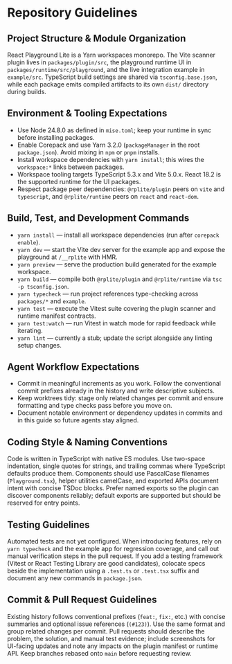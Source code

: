 # Repository Guidelines

## Project Structure & Module Organization
React Playground Lite is a Yarn workspaces monorepo. The Vite scanner plugin lives in `packages/plugin/src`, the playground runtime UI in `packages/runtime/src/playground`, and the live integration example in `example/src`. TypeScript build settings are shared via `tsconfig.base.json`, while each package emits compiled artifacts to its own `dist/` directory during builds.

## Environment & Tooling Expectations
- Use Node 24.8.0 as defined in `mise.toml`; keep your runtime in sync before installing packages.
- Enable Corepack and use Yarn 3.2.0 (`packageManager` in the root `package.json`). Avoid mixing in `npm` or `pnpm` installs.
- Install workspace dependencies with `yarn install`; this wires the `workspace:*` links between packages.
- Workspace tooling targets TypeScript 5.3.x and Vite 5.0.x. React 18.2 is the supported runtime for the UI packages.
- Respect package peer dependencies: `@rplite/plugin` peers on `vite` and `typescript`, and `@rplite/runtime` peers on `react` and `react-dom`.

## Build, Test, and Development Commands
- `yarn install` — install all workspace dependencies (run after `corepack enable`).
- `yarn dev` — start the Vite dev server for the example app and expose the playground at `/__rplite` with HMR.
- `yarn preview` — serve the production build generated for the example workspace.
- `yarn build` — compile both `@rplite/plugin` and `@rplite/runtime` via `tsc -p tsconfig.json`.
- `yarn typecheck` — run project references type-checking across `packages/*` and `example`.
- `yarn test` — execute the Vitest suite covering the plugin scanner and runtime manifest contracts.
- `yarn test:watch` — run Vitest in watch mode for rapid feedback while iterating.
- `yarn lint` — currently a stub; update the script alongside any linting setup changes.

## Agent Workflow Expectations
- Commit in meaningful increments as you work. Follow the conventional commit prefixes already in the history and write descriptive subjects.
- Keep worktrees tidy: stage only related changes per commit and ensure formatting and type checks pass before you move on.
- Document notable environment or dependency updates in commits and in this guide so future agents stay aligned.

## Coding Style & Naming Conventions
Code is written in TypeScript with native ES modules. Use two-space indentation, single quotes for strings, and trailing commas where TypeScript defaults produce them. Components should use PascalCase filenames (`Playground.tsx`), helper utilities camelCase, and exported APIs document intent with concise TSDoc blocks. Prefer named exports so the plugin can discover components reliably; default exports are supported but should be reserved for entry points.

## Testing Guidelines
Automated tests are not yet configured. When introducing features, rely on `yarn typecheck` and the example app for regression coverage, and call out manual verification steps in the pull request. If you add a testing framework (Vitest or React Testing Library are good candidates), colocate specs beside the implementation using a `.test.ts` or `.test.tsx` suffix and document any new commands in `package.json`.

## Commit & Pull Request Guidelines
Existing history follows conventional prefixes (`feat:`, `fix:`, etc.) with concise summaries and optional issue references (`(#123)`). Use the same format and group related changes per commit. Pull requests should describe the problem, the solution, and manual test evidence; include screenshots for UI-facing updates and note any impacts on the plugin manifest or runtime API. Keep branches rebased onto `main` before requesting review.
